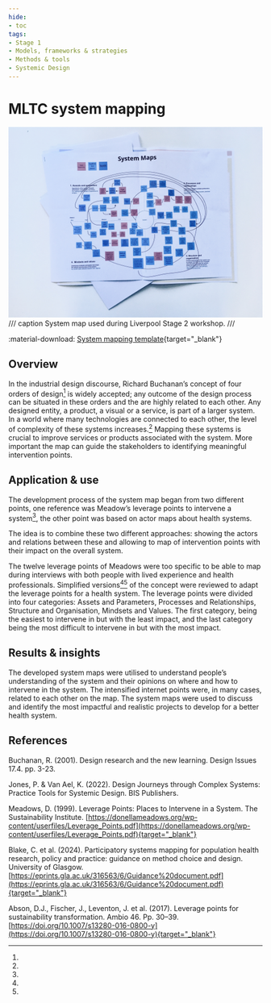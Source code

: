 ```yaml
---
hide: 
- toc
tags:
- Stage 1
- Models, frameworks & strategies
- Methods & tools
- Systemic Design
---
```


# MLTC system mapping

![system map](../assets/system-map.jpg)
/// caption
System map used during Liverpool Stage 2 workshop.
///

:material-download: [System mapping template](../assets/system-map-template.pdf){target="_blank"}

## Overview

In the industrial design discourse, Richard Buchanan’s concept of four orders of design[^1] is widely accepted; any outcome of the design process can be situated in these orders and the are highly related to each other. Any designed entity, a product, a visual or a service, is part of a larger system. In a world where many technologies are connected to each other, the level of complexity of these systems increases.[^2] Mapping these systems is crucial to improve services or products associated with the system. More important the map can guide the stakeholders to identifying meaningful intervention points. 

## Application & use

The development process of the system map began from two different points, one reference was Meadow’s leverage points to intervene a system[^3], the other point was based on actor maps about health systems. 


The idea is to combine these two different approaches: showing the actors and relations between these and allowing to map of intervention points with their impact on the overall system. 


The twelve leverage points of Meadows were too specific to be able to map during interviews with both people with lived experience and health professionals. Simplified versions[^4][^5] of the concept were reviewed to adapt the leverage points for a health system. The leverage points were divided into four categories: Assets and Parameters, Processes and Relationships, Structure and Organisation, Mindsets and Values. The first category, being the easiest to intervene in but with the least impact, and the last category being the most difficult to intervene in but with the most impact.

## Results & insights

The developed system maps were utilised to understand people’s understanding of the system and their opinions on where and how to intervene in the system. The intensified internet points were, in many cases, related to each other on the map. The system maps were used to discuss and identify the most impactful and realistic projects to develop for a better health system. 

## References

[^1]:
  Buchanan, R. (2001). Design research and the new learning. Design Issues 17.4. pp. 3-23. 
[^2]: 
  Jones, P. & Van Ael, K. (2022). Design Journeys through Complex Systems: Practice Tools for Systemic Design. BIS Publishers.
[^3]:
  Meadows, D. (1999). Leverage Points: Places to Intervene in a System. The Sustainability Institute. [https://donellameadows.org/wp-content/userfiles/Leverage_Points.pdf](https://donellameadows.org/wp-content/userfiles/Leverage_Points.pdf){target="_blank"}
[^4]:
  Blake, C. et al. (2024). Participatory systems mapping for population health research, policy and practice: guidance on method choice and design. University of Glasgow. [https://eprints.gla.ac.uk/316563/6/Guidance%20document.pdf](https://eprints.gla.ac.uk/316563/6/Guidance%20document.pdf){target="_blank"}
[^5]:
  Abson, D.J., Fischer, J., Leventon, J. et al. (2017). Leverage points for sustainability transformation. Ambio 46. Pp. 30–39. [https://doi.org/10.1007/s13280-016-0800-y](https://doi.org/10.1007/s13280-016-0800-y){target="_blank"}



